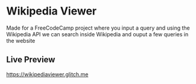 # Wikipedia Viewer

Made for a FreeCodeCamp project where you input a query and using the Wikipedia API we can search inside Wikipedia and ouput a few queries in the website

## Live Preview

https://wikipediaviewer.glitch.me
